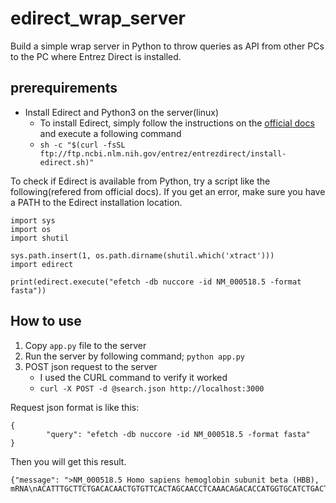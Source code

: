 # edirect_wrap_server
Build a simple wrap server in Python to throw queries as API from other PCs to the PC where Entrez Direct is installed.

## prerequirements

- Install Edirect and Python3 on the server(linux)
   - To install Edirect, simply follow the instructions on the [official docs](https://www.ncbi.nlm.nih.gov/books/NBK179288/) and execute a following command
   - `sh -c "$(curl -fsSL ftp://ftp.ncbi.nlm.nih.gov/entrez/entrezdirect/install-edirect.sh)"`

To check if Edirect is available from Python, try a script like the following(refered from official docs).
If you get an error, make sure you have a PATH to the Edirect installation location.

```
import sys
import os
import shutil

sys.path.insert(1, os.path.dirname(shutil.which('xtract')))
import edirect

print(edirect.execute("efetch -db nuccore -id NM_000518.5 -format fasta"))
```

## How to use

1. Copy `app.py` file to the server
2. Run the server by following command; `python app.py`
3. POST json request to the server
    - I used the CURL command to verify it worked
    - `curl -X POST -d @search.json http://localhost:3000`


Request json format is like this:

```
{
        "query": "efetch -db nuccore -id NM_000518.5 -format fasta"
}
```

Then you will get this result.

```
{"message": ">NM_000518.5 Homo sapiens hemoglobin subunit beta (HBB), mRNA\nACATTTGCTTCTGACACAACTGTGTTCACTAGCAACCTCAAACAGACACCATGGTGCATCTGACTCCTGA\nGGAGAAGTCTGCCGTTACTGCCCTGTGGGGCAAGGTGAACGTGGATGAAGTTGGTGGTGAGGCCCTGGGC\nAGGCTGCTGGTGGTCTACCCTTGGACCCAGAGGTTCTTTGAGTCCTTTGGGGATCTGTCCACTCCTGATG\nCTGTTATGGGCAACCCTAAGGTGAAGGCTCATGGCAAGAAAGTGCTCGGTGCCTTTAGTGATGGCCTGGC\nTCACCTGGACAACCTCAAGGGCACCTTTGCCACACTGAGTGAGCTGCACTGTGACAAGCTGCACGTGGAT\nCCTGAGAACTTCAGGCTCCTGGGCAACGTGCTGGTCTGTGTGCTGGCCCATCACTTTGGCAAAGAATTCA\nCCCCACCAGTGCAGGCTGCCTATCAGAAAGTGGTGGCTGGTGTGGCTAATGCCCTGGCCCACAAGTATCA\nCTAAGCTCGCTTTCTTGCTGTCCAATTTCTATTAAAGGTTCCTTTGTTCCCTAAGTCCAACTACTAAACT\nGGGGGATATTATGAAGGGCCTTGAGCATCTGGATTCTGCCTAATAAAAAACATTTATTTTCATTGCAA"}
```
